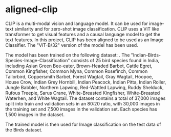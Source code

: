 # aligned-clip

CLIP is a multi-modal vision and language model. It can be used for image-text similarity and for zero-shot image classification. CLIP uses a ViT like transformer to get visual features and a causal language model to get the text features. In this project, CLIP has been aligned to be used as an Image Classifier. The "ViT-B/32" version of the model has been used.


The model has been trained on the following dataset:
.
The "Indian-Birds-Species-Image-Classification" consists of 25 bird species found in India, including Asian Green Bee-eater, Brown-Headed Barbet, Cattle Egret, Common Kingfisher, Common Myna, Common Rosefinch, Common Tailorbird, Coppersmith Barbet, Forest Wagtail, Gray Wagtail, Hoopoe, House Crow, Indian Grey Hornbill, Indian Peacock, Indian Pitta, Indian Roller, Jungle Babbler, Northern Lapwing, Red-Wattled Lapwing, Ruddy Shelduck, Rufous Treepie, Sarus Crane, White-Breasted Kingfisher, White-Breasted Waterhen, and White Wagtail.
The dataset contains a total of 37,000 images split into train and validation sets in an 80:20 ratio, with 30,000 images in the training set and 7,500 images in the validation set. Each species has 1,500 images in the dataset.

The trained model is then used for Image classification on the test data of the Birds dataset.
